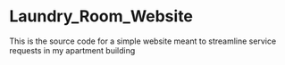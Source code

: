 # Laundry_Room_Website
This is the source code for a simple website meant to streamline service requests in my apartment building
